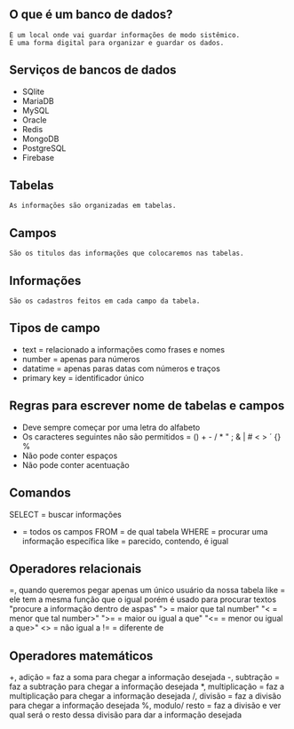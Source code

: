 ## O que é um banco de dados?
    É um local onde vai guardar informações de modo sistêmico.
    É uma forma digital para organizar e guardar os dados.

## Serviços de bancos de dados
- SQlite
- MariaDB
- MySQL
- Oracle
- Redis
- MongoDB
- PostgreSQL
- Firebase

## Tabelas
    As informações são organizadas em tabelas.

## Campos
    São os titulos das informações que colocaremos nas tabelas.

## Informações
    São os cadastros feitos em cada campo da tabela.


## Tipos de campo
* text = relacionado a informações como frases e nomes
* number = apenas para números
* datatime = apenas paras datas com números e traços
* primary key = identificador único

## Regras para escrever nome de tabelas e campos
* Deve sempre começar por uma letra do alfabeto
* Os caracteres seguintes não são permitidos = () + - / * " ; & | # < > ´ {} % 
* Não pode conter espaços
* Não pode conter acentuação


## Comandos
SELECT = buscar informações
* = todos os campos
FROM = de qual tabela
WHERE = procurar uma informação específica
like = parecido, contendo, é igual


## Operadores relacionais
=, quando queremos pegar apenas um único usuário da nossa tabela
like = ele tem a mesma função que o igual porém é usado para procurar textos "procure a informação dentro de aspas"
"> = maior que tal number"
"< = menor que tal number>"
">= = maior ou igual a que"
"<= = menor ou igual a que>"
<> = não igual a
!= = diferente de


## Operadores matemáticos
+, adição = faz a soma para chegar a informação desejada
-, subtração = faz a subtração para chegar a informação desejada
*, multiplicação = faz a multiplicação para chegar a informação desejada
/, divisão = faz a divisão para chegar a informação desejada
%, modulo/ resto = faz a divisão e ver qual será o resto dessa divisão para dar a informação desejada